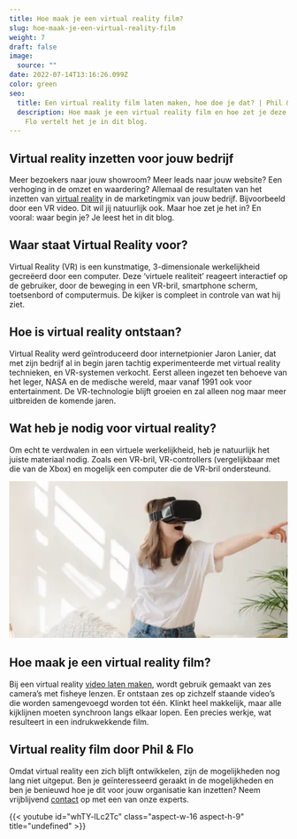 ```yaml
---
title: Hoe maak je een virtual reality film?
slug: hoe-maak-je-een-virtual-reality-film
weight: 7
draft: false
image:
  source: ""
date: 2022-07-14T13:16:26.099Z
color: green
seo:
  title: Een virtual reality film laten maken, hoe doe je dat? | Phil & Flo | Blog
  description: Hoe maak je een virtual reality film en hoe zet je deze in? Phil &
    Flo vertelt het je in dit blog.
---
```

## Virtual reality inzetten voor jouw bedrijf

Meer bezoekers naar jouw showroom? Meer leads naar jouw website? Een verhoging in de omzet en waardering? Allemaal de resultaten van het inzetten van [virtual reality](https://www.philenflo.nl/oplossingen/virtual-reality/) in de marketingmix van jouw bedrijf. Bijvoorbeeld door een VR video. Dit wil jij natuurlijk ook. Maar hoe zet je het in? En vooral: waar begin je? Je leest het in dit blog.

## Waar staat Virtual Reality voor?

Virtual Reality (VR) is een kunstmatige, 3-dimensionale werkelijkheid gecreëerd door een computer.  Deze ‘virtuele realiteit’ reageert interactief op de gebruiker, door de beweging in een VR-bril, smartphone scherm, toetsenbord of computermuis. De kijker is compleet in controle van wat hij ziet.

## Hoe is virtual reality ontstaan?

Virtual Reality werd geïntroduceerd door internetpionier Jaron Lanier, dat met zijn bedrijf al in begin jaren tachtig experimenteerde met virtual reality technieken, en VR-systemen verkocht. Eerst alleen ingezet ten behoeve van het leger, NASA en de medische wereld, maar vanaf 1991 ook voor entertainment. De VR-technologie blijft groeien en zal alleen nog maar meer uitbreiden de komende jaren.

## Wat heb je nodig voor virtual reality?

Om echt te verdwalen in een virtuele werkelijkheid, heb je natuurlijk het juiste materiaal nodig. Zoals een VR-bril, VR-controllers (vergelijkbaar met die van de Xbox) en mogelijk een computer die de VR-bril ondersteund.

![](images/vr-video.png)

## Hoe maak je een virtual reality film?

Bij een virtual reality [video laten maken](https://www.philenflo.nl/oplossingen/video-laten-maken/), wordt gebruik gemaakt van zes camera’s met fisheye lenzen. Er ontstaan zes op zichzelf staande video’s die worden samengevoegd worden tot één. Klinkt heel makkelijk, maar alle kijklijnen moeten synchroon langs elkaar lopen. Een precies werkje, wat resulteert in een indrukwekkende film.

## Virtual reality film door Phil & Flo

Omdat virtual reality een zich blijft ontwikkelen, zijn de mogelijkheden nog lang niet uitgeput. Ben je geïnteresseerd geraakt in de mogelijkheden en ben je benieuwd hoe je dit voor jouw organisatie kan inzetten? Neem vrijblijvend [contact](https://www.philenflo.nl/contact/) op met een van onze experts.

{{< youtube id="whTY-lLc2Tc" class="aspect-w-16 aspect-h-9" title="undefined" >}}